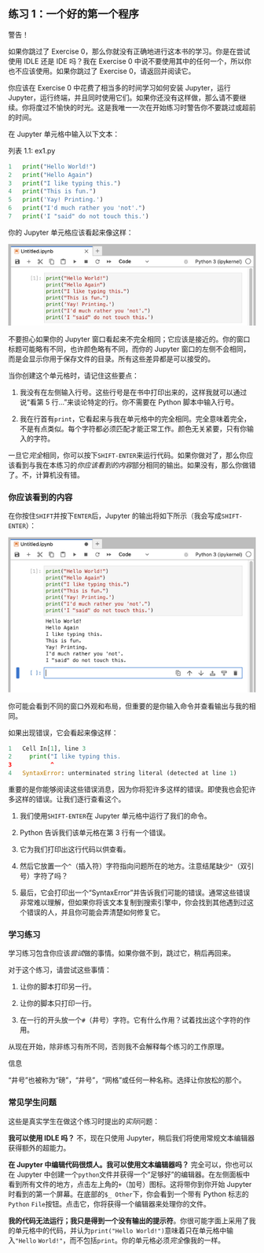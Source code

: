 ## 练习 1：一个好的第一个程序

警告！

如果你跳过了 Exercise 0，那么你就没有正确地进行这本书的学习。你是在尝试使用 IDLE 还是 IDE 吗？我在 Exercise 0 中说不要使用其中的任何一个，所以你也不应该使用。如果你跳过了 Exercise 0，请返回并阅读它。

你应该在 Exercise 0 中花费了相当多的时间学习如何安装 Jupyter，运行 Jupyter，运行终端，并且同时使用它们。如果你还没有这样做，那么请不要继续。你将度过不愉快的时光。这是我唯一一次在开始练习时警告你不要跳过或超前的时间。

在 Jupyter 单元格中输入以下文本：

列表 1.1: ex1.py

```py
1   print("Hello World!")
2   print("Hello Again")
3   print("I like typing this.")
4   print("This is fun.")
5   print('Yay! Printing.')
6   print("I'd much rather you 'not'.")
7   print('I "said" do not touch this.')
```

你的 Jupyter 单元格应该看起来像这样：

![图片](img/f0006-01.jpg)

不要担心如果你的 Jupyter 窗口看起来不完全相同；它应该是接近的。你的窗口标题可能略有不同，也许颜色略有不同，而你的 Jupyter 窗口的左侧不会相同，而是会显示你用于保存文件的目录。所有这些差异都是可以接受的。

当你创建这个单元格时，请记住这些要点：

1.  我没有在左侧输入行号。这些行号是在书中打印出来的，这样我就可以通过说“看第 5 行…”来谈论特定的行。你不需要在 Python 脚本中输入行号。

2.  我在行首有`print`，它看起来与我在单元格中的完全相同。完全意味着完全，不是有点类似。每个字符都必须匹配才能正常工作。颜色无关紧要，只有你输入的字符。

一旦它*完全*相同，你可以按下`SHIFT-ENTER`来运行代码。如果你做对了，那么你应该看到与我在本练习的*你应该看到的内容*部分相同的输出。如果没有，那么你做错了。不，计算机没有错。

### 你应该看到的内容

在你按住`SHIFT`并按下`ENTER`后，Jupyter 的输出将如下所示（我会写成`SHIFT-ENTER`）：

![图片](img/f0010-01.jpg)

你可能会看到不同的窗口外观和布局，但重要的是你输入命令并查看输出与我的相同。

如果出现错误，它会看起来像这样：

```py
1   Cell In[1], line 3
2     print("I like typing this.
3           ^
4   SyntaxError: unterminated string literal (detected at line 1)
```

重要的是你能够阅读这些错误消息，因为你将犯许多这样的错误。即使我也会犯许多这样的错误。让我们逐行查看这个。

1.  我们使用`SHIFT-ENTER`在 Jupyter 单元格中运行了我们的命令。

2.  Python 告诉我们该单元格在第 3 行有一个错误。

3.  它为我们打印出这行代码以供查看。

4.  然后它放置一个`^`（插入符）字符指向问题所在的地方。注意结尾缺少`"`（双引号）字符了吗？

5.  最后，它会打印出一个“SyntaxError”并告诉我们可能的错误。通常这些错误非常难以理解，但如果你将该文本复制到搜索引擎中，你会找到其他遇到过这个错误的人，并且你可能会弄清楚如何修复它。

### 学习练习

学习练习包含你应该*尝试*做的事情。如果你做不到，跳过它，稍后再回来。

对于这个练习，请尝试这些事情：

1.  让你的脚本打印另一行。

2.  让你的脚本只打印一行。

3.  在一行的开头放一个`#`（井号）字符。它有什么作用？试着找出这个字符的作用。

从现在开始，除非练习有所不同，否则我不会解释每个练习的工作原理。

信息

“井号”也被称为“磅”，“井号”，“网格”或任何一种名称。选择让你放松的那个。

### 常见学生问题

这些是真实学生在做这个练习时提出的*实际*问题：

**我可以使用 IDLE 吗？** 不，现在只使用 Jupyter，稍后我们将使用常规文本编辑器获得额外的超能力。

**在 Jupyter 中编辑代码很烦人。我可以使用文本编辑器吗？** 完全可以，你也可以在 Jupyter 中创建一个`python`文件并获得一个“足够好”的编辑器。在左侧面板中看到所有文件的地方，点击左上角的`+`（加号）图标。这将带你到你开始 Jupyter 时看到的第一个屏幕。在底部的`$_ Other`下，你会看到一个带有 Python 标志的`Python` `File`按钮。点击它，你将获得一个编辑器来处理你的文件。

**我的代码无法运行；我只是得到一个没有输出的提示符**。你很可能字面上采用了我的单元格中的代码，并认为`print("Hello World!")`意味着只在单元格中输入`"Hello` `World!"`，而不包括`print`。你的单元格必须*完全*像我的一样。
